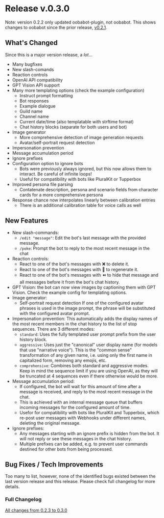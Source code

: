 
# Release v.0.3.0

Note: version 0.2.2 only updated oobabot-plugin, not oobabot.  This
shows changes to oobabot since the prior release, [v0.2.1](RELEASE-0.2.1.md).

## What's Changed

Since this is a major version release, a *lot*...
* Many bugfixes
* New slash-comands
* Reaction controls
* OpenAI API compatibility
* GPT Vision API support
* Many more templating options (check the example configuration)
  * Instruct prompt formatting
  * Bot responses
  * Example dialogue
  * Guild name
  * Channel name
  * Current date/time (also templatable with strftime format)
  * Chat history blocks (separate for both users and bot)
* Image generator
  * More comprehensive detection of image generation requests
  * Avatar/self-portrait request detection
* Impersonation prevention
* Message accumulation period
* Ignore prefixes
* Configuration option to ignore bots
  * Bots were previously always ignored, but this now allows them to interact. Be careful of infinite loops!
  * Useful for compatibility with bots like PluralKit or Tupperbox
* Improved persona file parsing
  * Contatenate description, persona and scenario fields from character cards for a more comprehensive persona
* Response chance now interpolates linearly between calibration entries
  * There is an additional calibration table for voice calls as well

## New Features

* New slash-commands:
  * `/edit "message"`: Edit the bot's last message with the provided message.
  * `/poke`: Prompt the bot to reply to the most recent message in the chat
* Reaction controls:
  * React to one of the bot's messages with ❌ to delete it.
  * React to one of the bot's messages with 🔁 to regenerate it.
  * React to one of the bot's messages with ⏪ to hide that message and all messages before it from the bot's chat history.
* GPT Vision: the bot can now view images by captioning them with GPT Vision. Check the example config for templating options.
* Image generator:
  * Self-portrait request detection
    If one of the configured avatar phrases is used in the image prompt, the phrase will be substituted with the configured avatar prompt.
* Impersonation prevention:
  This automatically adds the display names of the most recent members in the chat history to the list of stop sequences.
  There are 3 different modes:
    * `standard`: Uses the fully templated user prompt prefix from the user history block.
    * `aggressive`: Uses just the "canonical" user display name (for models that use "narrative voice"). This is the "common sense" transformation of any given name, i.e. using only the first name in capitalized form, removing any emojis, etc.
    * `comprehensive`: Combines both standard and aggressive modes. Keep in mind the sequence limit if you are using OpenAI, as they will be truncated at 4 sequences even if there otherwise would be more.
* Message accumulation period:
  * If configured, the bot will wait for this amount of time after a message is received, and reply to the most recent message in the chat.
  * This is achieved with an internal message queue that buffers incoming messages for the configured amount of time.
  * Usefor for compatibility with bots like PluralKit and Tupperbox, which re-post user messages with Webhooks under different names, deleting the original message.
* Ignore prefixes:
  * Any messages starting with an ignore prefix is hidden from the bot. It will not reply or see these messages in the chat history.
  * Multiple prefixes can be added, e.g. to prevent user commands destined for other bots from being processed.

## Bug Fixes / Tech Improvements

Too many to list, however, none of the identified bugs existed between the last version release and this release.
Please check full changelog for more details.

### Full Changelog

[All changes from 0.2.3 to 0.3.0](https://github.com/xBelladonna/oobabot/compare/v0.2.3...v0.3.0)